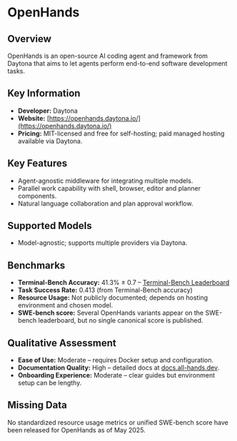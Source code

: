 # OpenHands

## Overview
OpenHands is an open-source AI coding agent and framework from Daytona that aims to let agents perform end-to-end software development tasks.

## Key Information
- **Developer:** Daytona
- **Website:** [https://openhands.daytona.io/](https://openhands.daytona.io/)
- **Pricing:** MIT-licensed and free for self-hosting; paid managed hosting available via Daytona.

## Key Features
- Agent-agnostic middleware for integrating multiple models.
- Parallel work capability with shell, browser, editor and planner components.
- Natural language collaboration and plan approval workflow.

## Supported Models
- Model-agnostic; supports multiple providers via Daytona.

## Benchmarks
- **Terminal-Bench Accuracy:** 41.3% ± 0.7 – [Terminal-Bench Leaderboard](https://www.tbench.ai/leaderboard)
- **Task Success Rate:** 0.413 (from Terminal-Bench accuracy)
- **Resource Usage:** Not publicly documented; depends on hosting environment and chosen model.
- **SWE-bench score:** Several OpenHands variants appear on the SWE-bench leaderboard, but no single canonical score is published.

## Qualitative Assessment
- **Ease of Use:** Moderate – requires Docker setup and configuration.
- **Documentation Quality:** High – detailed docs at [docs.all-hands.dev](https://docs.all-hands.dev).
- **Onboarding Experience:** Moderate – clear guides but environment setup can be lengthy.

## Missing Data
No standardized resource usage metrics or unified SWE-bench score have been released for OpenHands as of May 2025.
